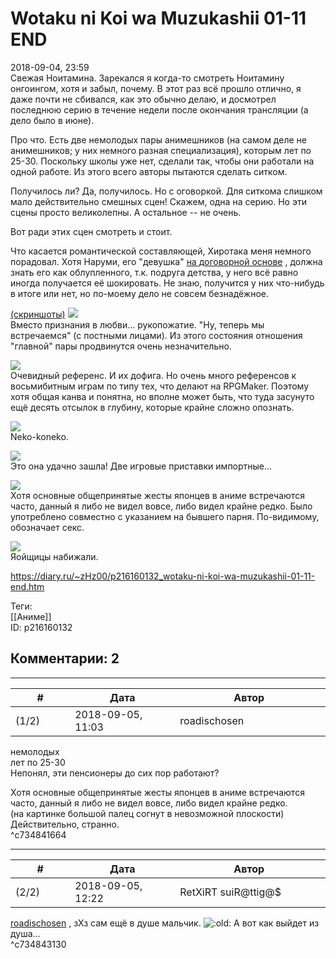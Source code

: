 Wotaku ni Koi wa Muzukashii 01-11 END
=====================================

  
2018-09-04, 23:59  
 Свежая Ноитамина. Зарекался я когда-то смотреть Ноитамину онгоингом, хотя и забыл, почему. В этот раз всё прошло отлично, я даже почти не сбивался, как это обычно делаю, и досмотрел последнюю серию в течение недели после окончания трансляции (а дело было в июне).   
   
 Про что. Есть две немолодых пары анимешников (на самом деле не анимешников; у них немного разная специализация), которым лет по 25-30. Поскольку школы уже нет, сделали так, чтобы они работали на одной работе. Из этого всего авторы пытаются сделать ситком.   
   
 Получилось ли? Да, получилось. Но с оговоркой. Для ситкома слишком мало действительно смешных сцен! Скажем, одна на серию. Но эти сцены просто великолепны. А остальное -- не очень.   
   
 Вот ради этих сцен смотреть и стоит.   
   
 Что касается романтической составляющей, Хиротака меня немного порадовал. Хотя Наруми, его "девушка"  [на договорной основе](https://ru.wikipedia.org/wiki/%D0%90%D0%BB%D1%8C%D1%82%D0%B8%D1%81%D1%82_%D0%94%D0%B0%D0%BD%D0%B8%D0%BB%D0%BE%D0%B2)  , должна знать его как облупленного, т.к. подруга детства, у него всё равно иногда получается её шокировать. Не знаю, получится у них что-нибудь в итоге или нет, но по-моему дело не совсем безнадёжное.   
   
  [(скриншоты)](https://zHz00.diary.ru/p216160132.htm?index=1#linkmore216160132m1)      [![](https://i.imgur.com/QVHScrLl.jpg)](https://i.imgur.com/QVHScrL.jpg)    
 Вместо признания в любви... рукопожатие. "Ну, теперь мы встречаемся" (с постными лицами). Из этого состояния отношения "главной" пары продвинутся очень незначительно.   
   
  [![](https://i.imgur.com/cpyd9exl.jpg)](https://i.imgur.com/cpyd9ex.jpg)    
 Очевидный референс. И их дофига. Но очень много референсов к восьмибитным играм по типу тех, что делают на RPGMaker. Поэтому хотя общая канва и понятна, но вполне может быть, что туда засунуто ещё десять отсылок в глубину, которые крайне сложно опознать.   
   
  [![](https://i.imgur.com/TqyPMZWl.jpg)](https://i.imgur.com/TqyPMZW.jpg)    
 Neko-koneko.   
   
  [![](https://i.imgur.com/MgvRgGql.jpg)](https://i.imgur.com/MgvRgGq.jpg)    
 Это она удачно зашла! Две игровые приставки импортные...   
   
  [![](https://i.imgur.com/4vvNkDMl.jpg)](https://i.imgur.com/4vvNkDM.jpg)    
 Хотя основные общепринятые жесты японцев в аниме встречаются часто, данный я либо не видел вовсе, либо видел крайне редко. Было употреблено совместно с указанием на бывшего парня. По-видимому, обозначает секс.   
   
  [![](https://i.imgur.com/6LpP0nnl.jpg)](https://i.imgur.com/6LpP0nn.jpg)    
 Яойщицы набижали.      
  
<https://diary.ru/~zHz00/p216160132_wotaku-ni-koi-wa-muzukashii-01-11-end.htm>  
  
Теги:  
[[Аниме]]  
ID: p216160132  


Комментарии: 2
--------------

  


---



|         #         |              Дата              |                     Автор                     |           ID           |
| --- | --- | --- | --- |
| (1/2) | 2018-09-05, 11:03 | roadischosen | c734841664 |

  
  немолодых    
  лет по 25-30    
 Непонял, эти пенсионеры до сих пор работают?   
   
  Хотя основные общепринятые жесты японцев в аниме встречаются часто, данный я либо не видел вовсе, либо видел крайне редко.    
  (на картинке большой палец согнут в невозможной плоскости)    
 Действительно, странно.   
 ^c734841664

---



|         #         |              Дата              |                     Автор                     |           ID           |
| --- | --- | --- | --- |
| (2/2) | 2018-09-05, 12:22 | RetXiRT suiR@ttig@$ | c734843130 |

  
   [roadischosen](http://roadischosen.diary.ru)  , зХз сам ещё в душе мальчик. ![:old:](http://static.diary.ru/picture/498119.gif) А вот как выйдет из душа…    
 ^c734843130